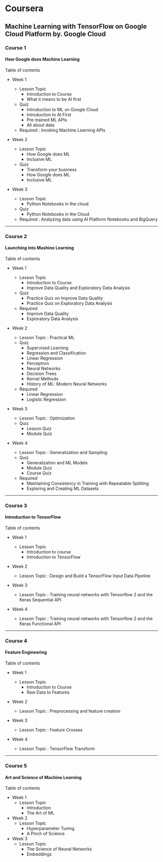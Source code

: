 # Coursera 
## Machine Learning with TensorFlow on Google Cloud Platform by. Google Cloud

### Course 1

#### How Google does Machine Learning

Table of contents

- Week 1
   - Lesson Topic
      - Introduction to Course
      - What it means to be AI first
   - Quiz
      - Introduction to ML on Google Cloud
      - Introduction to AI First
      - Pre-trained ML APIs
      - All about data
   - Required : Invoking Machine Learning APIs

- Week 2
   - Lesson Topic
      - How Google does ML
      - Inclusive ML
   - Quiz
      - Transform your business
      - How Google does ML
      - Inclusive ML

- Week 3
   - Lesson Topic
      - Python Notebooks in the cloud
   - Quiz
      - Python Notebooks in the Cloud
   - Required : Analyzing data using AI Platform Notebooks and BigQuery
   
----

### Course 2

#### Launching into Mashine Learning

Table of contents

- Week 1
   - Lesson Topic 
      - Introduction to Course
      - Improve Data Quality and Exploratory Data Analysis
   - Quiz
      - Practice Quiz on Improve Data Quality
      - Practice Quiz on Exploratory Data Analysis
   - Required 
      - Improve Data Quality
      - Exploratory Data Analysis

- Week 2
   - Lesson Topic : Practical ML
   - Quiz
      - Supervised Learning
      - Regression and Classification
      - Linear Regression
      - Perceptron
      - Neural Networks
      - Decision Trees
      - Kernel Methods
      - History of ML: Modern Neural Networks
   - Required
      - Linear Regression
      - Logistic Regression

- Week 3
   - Lesson Topic : Optimization
   - Quiz
      - Lesson Quiz
      - Module Quiz

- Week 4
   - Lesson Topic : Generalization and Sampling
   - Quiz
      - Generalization and ML Models
      - Module Quiz
      - Course Quiz
   - Required 
      - Maintaining Consistency in Training with Repeatable Splitting
      - Exploring and Creating ML Datasets
----

### Course 3

#### Introduction to TensorFlow

Table of contents

- Week 1
   - Lesson Topic 
      - Introduction to course
      - Introduction to TensorFlow

- Week 2
   - Lesson Topic : Design and Build a TensorFlow Input Data Pipeline

- Week 3
   - Lesson Topic : Training neural networks with Tensorflow 2 and the Keras Sequential API

- Week 4
   - Lesson Topic : Training neural networks with Tensorflow 2 and the Keras Functional API

---

### Course 4

#### Feature Engineering

Table of contents

- Week 1
   - Lesson Topic 
      - Introduction to Course
      - Raw Data to Features

- Week 2
   - Lesson Topic : Preprocessing and feature creation
   
- Week 3
   - Lesson Topic : Feature Crosses

- Week 4
   - Lesson Topic : TensorFlow Transform

---

### Course 5

#### Art and Science of Machine Learning

Table of contents

- Week 1
   - Lesson Topic
      - Introduction
      - The Art of ML
- Week 2
   - Lesson Topic
      - Hyperparameter Tuning
      - A Pinch of Science
- Week 3
   - Lesson Topic 
      - The Science of Neural Networks
      - Embeddings